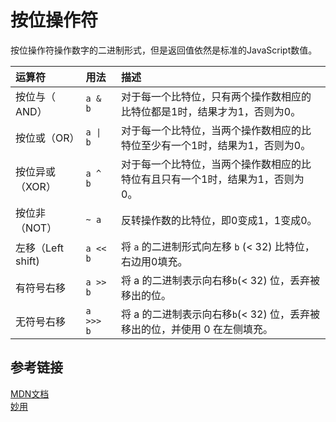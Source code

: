 # 按位操作符
按位操作符操作数字的二进制形式，但是返回值依然是标准的JavaScript数值。

| 运算符            | 用法      | 描述                                                         |
| :---------------- | :-------- | :----------------------------------------------------------- |
| 按位与（ AND）    | `a & b`   | 对于每一个比特位，只有两个操作数相应的比特位都是1时，结果才为1，否则为0。 |
| 按位或（OR）      |  `a \| b` | 对于每一个比特位，当两个操作数相应的比特位至少有一个1时，结果为1，否则为0。 |
| 按位异或（XOR）   | `a ^ b`   | 对于每一个比特位，当两个操作数相应的比特位有且只有一个1时，结果为1，否则为0。 |
| 按位非（NOT）     | `~ a`     | 反转操作数的比特位，即0变成1，1变成0。                       |
| 左移（Left shift) | `a << b`  | 将 `a` 的二进制形式向左移 `b` (< 32) 比特位，右边用0填充。   |
| 有符号右移        | `a >> b`  | 将 a 的二进制表示向右移` b `(< 32) 位，丢弃被移出的位。      |
| 无符号右移        | `a >>> b` | 将 a 的二进制表示向右移` b `(< 32) 位，丢弃被移出的位，并使用 0 在左侧填充。 |

## 参考链接
[MDN文档](https://developer.mozilla.org/zh-CN/docs/Web/JavaScript/Reference/Operators/Bitwise_Operators#Bitwise_AND)  
[妙用](https://juejin.im/post/5a98ea2f6fb9a028bb186f34)